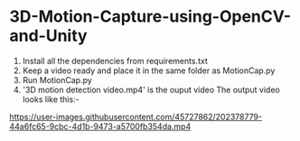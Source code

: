 # 3D-Motion-Capture-using-OpenCV-and-Unity

1. Install all the dependencies from requirements.txt
2. Keep a video ready and place it in the same folder as MotionCap.py
3. Run MotionCap.py
4. '3D motion detection video.mp4' is the ouput video
The output video looks like this:-


https://user-images.githubusercontent.com/45727862/202378779-44a6fc65-9cbc-4d1b-9473-a5700fb354da.mp4

